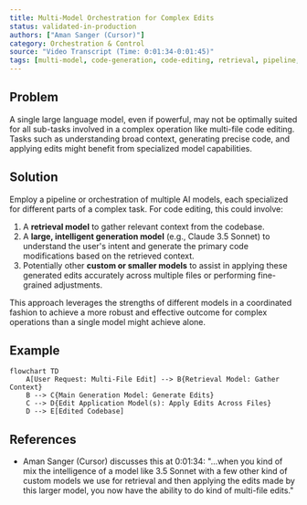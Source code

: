 ```yaml
---
title: Multi-Model Orchestration for Complex Edits
status: validated-in-production
authors: ["Aman Sanger (Cursor)"]
category: Orchestration & Control
source: "Video Transcript (Time: 0:01:34-0:01:45)"
tags: [multi-model, code-generation, code-editing, retrieval, pipeline, complex-tasks]
---
```


## Problem
A single large language model, even if powerful, may not be optimally suited for all sub-tasks involved in a complex operation like multi-file code editing. Tasks such as understanding broad context, generating precise code, and applying edits might benefit from specialized model capabilities.

## Solution
Employ a pipeline or orchestration of multiple AI models, each specialized for different parts of a complex task. For code editing, this could involve:
1.  A **retrieval model** to gather relevant context from the codebase.
2.  A **large, intelligent generation model** (e.g., Claude 3.5 Sonnet) to understand the user's intent and generate the primary code modifications based on the retrieved context.
3.  Potentially other **custom or smaller models** to assist in applying these generated edits accurately across multiple files or performing fine-grained adjustments.

This approach leverages the strengths of different models in a coordinated fashion to achieve a more robust and effective outcome for complex operations than a single model might achieve alone.

## Example
```mermaid
flowchart TD
    A[User Request: Multi-File Edit] --> B{Retrieval Model: Gather Context}
    B --> C{Main Generation Model: Generate Edits}
    C --> D{Edit Application Model(s): Apply Edits Across Files}
    D --> E[Edited Codebase]
```

## References
- Aman Sanger (Cursor) discusses this at 0:01:34: "...when you kind of mix the intelligence of a model like 3.5 Sonnet with a few other kind of custom models we use for retrieval and then applying the edits made by this larger model, you now have the ability to do kind of multi-file edits."